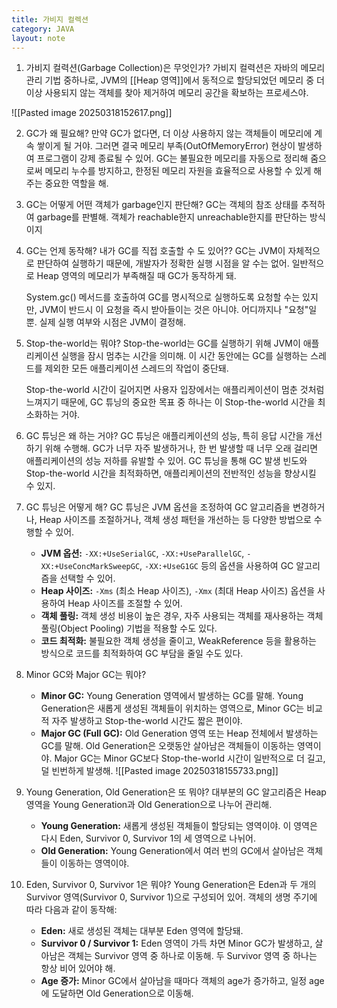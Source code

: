 ```yaml
---
title: 가비지 컬렉션
category: JAVA
layout: note
---
```


1. 가비지 컬력션(Garbage Collection)은 무엇인가? 
	가비지 컬력션은 자바의 메모리 관리 기법 중하나로, JVM의 [[Heap 영역]]에서 동적으로 할당되었던 메모리 중 더 이상 사용되지 않는 객체를 찾아 제거하여 메모리 공간을 확보하는 프로세스야. 

![[Pasted image 20250318152617.png]]

2. GC가 왜 필요해? 
	만약 GC가 없다면, 더 이상 사용하지 않는 객체들이 메모리에 계속 쌓이게 될 거야. 그러면 결국 메모리 부족(OutOfMemoryError) 현상이 발생하여 프로그램이 강제 종료될 수 있어. GC는 불필요한 메모리를 자동으로 정리해 줌으로써 메모리 누수를 방지하고, 한정된 메모리 자원을 효율적으로 사용할 수 있게 해주는 중요한 역할을 해.
	
3. GC는 어떻게 어떤 객체가 garbage인지 판단해?
	GC는 객체의 참조 상태를 추적하여 garbage를 판별해. 객체가 reachable한지 unreachable한지를 판단하는 방식이지
	
4. GC는 언제 동작해? 내가 GC를 직접 호출할 수 도 있어??
	GC는 JVM이 자체적으로 판단하여 실행하기 때문에, 개발자가 정확한 실행 시점을 알 수는 없어. 일반적으로 Heap 영역의 메모리가 부족해질 때 GC가 동작하게 돼. 
	
	System.gc() 메서드를 호출하여 GC를 명시적으로 실행하도록 요청할 수는 있지만, JVM이 반드시 이 요청을 즉시 받아들이는 것은 아니야. 어디까지나 "요청"일 뿐. 실제 실행 여부와 시점은 JVM이 결정해. 
	
5. Stop-the-world는 뭐야?
	Stop-the-world는 GC를 실행하기 위해 JVM이 애플리케이션 실행을 잠시 멈추는 시간을 의미해. 이 시간 동안에는 GC를 실행하는 스레드를 제외한 모든 애플리케이션 스레드의 작업이 중단돼. 
	
	Stop-the-world 시간이 길어지면 사용자 입장에서는 애플리케이션이 멈춘 것처럼 느껴지기 때문에, GC 튜닝의 중요한 목표 중 하나는 이 Stop-the-world 시간을 최소화하는 거야.
	
6. GC 튜닝은 왜 하는 거야?
	GC 튜닝은 애플리케이션의 성능, 특히 응답 시간을 개선하기 위해 수행해. GC가 너무 자주 발생하거나, 한 번 발생할 때 너무 오래 걸리면 애플리케이션의 성능 저하를 유발할 수 있어. GC 튜닝을 통해 GC 발생 빈도와 Stop-the-world 시간을 최적화하면, 애플리케이션의 전반적인 성능을 향상시킬 수 있지.
7. GC 튜닝은 어떻게 해? 
	GC 튜닝은 JVM 옵션을 조정하여 GC 알고리즘을 변경하거나, Heap 사이즈를 조절하거나, 객체 생성 패턴을 개선하는 등 다양한 방법으로 수행할 수 있어.
	- **JVM 옵션:** `-XX:+UseSerialGC`, `-XX:+UseParallelGC`, `-XX:+UseConcMarkSweepGC`, `-XX:+UseG1GC` 등의 옵션을 사용하여 GC 알고리즘을 선택할 수 있어.
	- **Heap 사이즈:** `-Xms` (최소 Heap 사이즈), `-Xmx` (최대 Heap 사이즈) 옵션을 사용하여 Heap 사이즈를 조절할 수 있어.
	- **객체 풀링:** 객체 생성 비용이 높은 경우, 자주 사용되는 객체를 재사용하는 객체 풀링(Object Pooling) 기법을 적용할 수도 있다.
	- **코드 최적화:** 불필요한 객체 생성을 줄이고, WeakReference 등을 활용하는 방식으로 코드를 최적화하여 GC 부담을 줄일 수도 있다.
8. Minor GC와 Major GC는 뭐야?
	- **Minor GC:** Young Generation 영역에서 발생하는 GC를 말해. Young Generation은 새롭게 생성된 객체들이 위치하는 영역으로, Minor GC는 비교적 자주 발생하고 Stop-the-world 시간도 짧은 편이야.
	- **Major GC (Full GC):** Old Generation 영역 또는 Heap 전체에서 발생하는 GC를 말해. Old Generation은 오랫동안 살아남은 객체들이 이동하는 영역이야. Major GC는 Minor GC보다 Stop-the-world 시간이 일반적으로 더 길고, 덜 빈번하게 발생해.
![[Pasted image 20250318155733.png]]

9. Young Generation, Old Generation은 또 뭐야?
	대부분의 GC 알고리즘은 Heap 영역을 Young Generation과 Old Generation으로 나누어 관리해.

	- **Young Generation:** 새롭게 생성된 객체들이 할당되는 영역이야. 이 영역은 다시 Eden, Survivor 0, Survivor 1의 세 영역으로 나뉘어.
	- **Old Generation:** Young Generation에서 여러 번의 GC에서 살아남은 객체들이 이동하는 영역이야.
10. Eden, Survivor 0, Survivor 1은 뭐야?
	Young Generation은 Eden과 두 개의 Survivor 영역(Survivor 0, Survivor 1)으로 구성되어 있어. 객체의 생명 주기에 따라 다음과 같이 동작해:
	- **Eden:** 새로 생성된 객체는 대부분 Eden 영역에 할당돼.
	-  **Survivor 0 / Survivor 1:** Eden 영역이 가득 차면 Minor GC가 발생하고, 살아남은 객체는 Survivor 영역 중 하나로 이동해. 두 Survivor 영역 중 하나는 항상 비어 있어야 해.
	-  **Age 증가:** Minor GC에서 살아남을 때마다 객체의 age가 증가하고, 일정 age에 도달하면 Old Generation으로 이동해.
